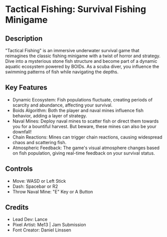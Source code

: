 # Tactical Fishing: Survival Fishing Minigame
## Description
"Tactical Fishing" is an immersive underwater survival game that reimagines the classic fishing minigame with a twist of horror and strategy. Dive into a mysterious stone fish structure and become part of a dynamic aquatic ecosystem powered by BOIDs. As a scuba diver, you influence the swimming patterns of fish while navigating the depths.

## Key Features
- Dynamic Ecosystem: Fish populations fluctuate, creating periods of scarcity and abundance, affecting your survival.
- Boids Algorithm: Both the player and naval mines influence fish behavior, adding a layer of strategy.
- Naval Mines: Deploy naval mines to scatter fish or direct them towards you for a bountiful harvest. But beware, these mines can also be your downfall!
- Chain Reactions: Mines can trigger chain reactions, causing widespread chaos and scattering fish.
- Atmospheric Feedback: The game's visual atmosphere changes based on fish population, giving real-time feedback on your survival status.
## Controls
- Move: WASD or Left Stick
- Dash: Spacebar or R2
- Throw Naval Mine: "E" Key or A Button
## Credits
- Lead Dev: Lance
- Pixel Artist: Me13 | Jam Submission
- Font Creator: Daniel Linssen
